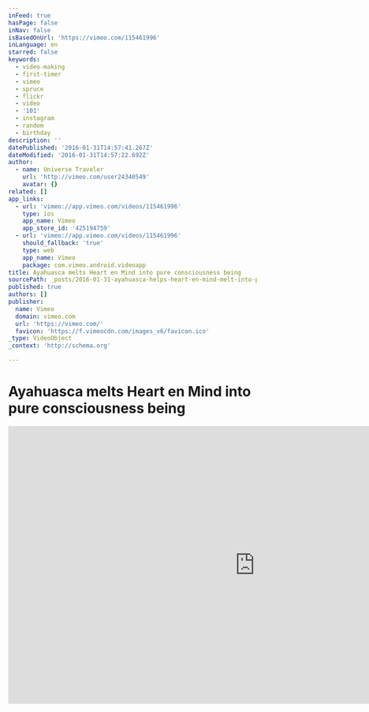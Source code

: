 ```yaml
---
inFeed: true
hasPage: false
inNav: false
isBasedOnUrl: 'https://vimeo.com/115461996'
inLanguage: en
starred: false
keywords:
  - video-making
  - first-timer
  - vimeo
  - spruce
  - flickr
  - video
  - '101'
  - instagram
  - random
  - birthday
description: ''
datePublished: '2016-01-31T14:57:41.267Z'
dateModified: '2016-01-31T14:57:22.692Z'
author:
  - name: Universe Traveler
    url: 'http://vimeo.com/user24340549'
    avatar: {}
related: []
app_links:
  - url: 'vimeo://app.vimeo.com/videos/115461996'
    type: ios
    app_name: Vimeo
    app_store_id: '425194759'
  - url: 'vimeo://app.vimeo.com/videos/115461996'
    should_fallback: 'true'
    type: web
    app_name: Vimeo
    package: com.vimeo.android.videoapp
title: Ayahuasca melts Heart en Mind into pure consciousness being
sourcePath: _posts/2016-01-31-ayahuasca-helps-heart-en-mind-melt-into-pure-consciousness-b.md
published: true
authors: []
publisher:
  name: Vimeo
  domain: vimeo.com
  url: 'https://vimeo.com/'
  favicon: 'https://f.vimeocdn.com/images_v6/favicon.ico'
_type: VideoObject
_context: 'http://schema.org'

---
```

# Ayahuasca melts Heart en Mind into pure consciousness being

<iframe src="https://cdn.embedly.com/widgets/media.html?src=https%3A%2F%2Fplayer.vimeo.com%2Fvideo%2F115461996&amp;url=https%3A%2F%2Fvimeo.com%2F115461996&amp;image=http%3A%2F%2Fi.vimeocdn.com%2Fvideo%2F501668368_1280.jpg&amp;key=b7d04c9b404c499eba89ee7072e1c4f7&amp;type=text%2Fhtml&amp;schema=vimeo" width="1000" height="563" scrolling="no" frameborder="0" allowfullscreen="allowfullscreen" style=""></iframe>